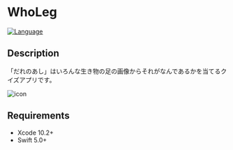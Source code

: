 # WhoLeg

[![Language](https://img.shields.io/badge/language-Swift%205.0-orange.svg)](https://swift.org)

## Description
「だれのあし」はいろんな生き物の足の画像からそれがなんであるかを当てるクイズアプリです。


![icon](https://user-images.githubusercontent.com/42649032/57971967-dfb6c880-79cf-11e9-8238-0d6ced3f3de5.png)


## Requirements

- Xcode 10.2+
- Swift 5.0+
